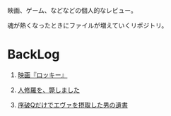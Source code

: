 映画、ゲーム、などなどの個人的なレビュー。

魂が熱くなったときにファイルが増えていくリポジトリ。

# BackLog

1. [映画『ロッキー』](https://github.com/john95206/Reviews/blob/master/RockeyForMe.md)

2. [人修羅を、斃しました](https://github.com/john95206/Reviews/blob/master/%E4%BA%BA%E4%BF%AE%E7%BE%85%E3%82%92%E3%80%81%E6%96%83%E3%81%97%E3%81%BE%E3%81%97%E3%81%9F.md)

3. [序破Qだけでエヴァを摂取した男の遺書](https://github.com/john95206/Reviews/blob/master/%E5%BA%8F%E7%A0%B4Q%E3%81%A0%E3%81%91%E3%81%A7%E3%82%A8%E3%83%B4%E3%82%A1%E3%82%92%E6%91%82%E5%8F%96%E3%81%97%E3%81%9F%E7%94%B7%E3%81%AE%E9%81%BA%E6%9B%B8.md)
